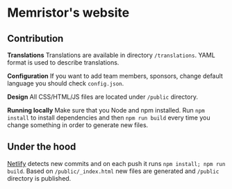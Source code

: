# Memristor's website

## Contribution
**Translations**
Translations are available in directory `/translations`. YAML format is used to describe translations.

**Configuration**
If you want to add team members, sponsors, change default language you should check `config.json`.

**Design**
All CSS/HTML/JS files are located under `/public` directory. 

**Running locally**
Make sure that you Node and npm installed. Run `npm install` to install dependencies and then `npm run build` 
every time you change something in order to generate new files. 

## Under the hood
[Netlify](https://www.netlify.com/) detects new commits and on each push it runs `npm install; npm run build`. 
Based on `/public/_index.html` new files are generated and `/public` directory is published.